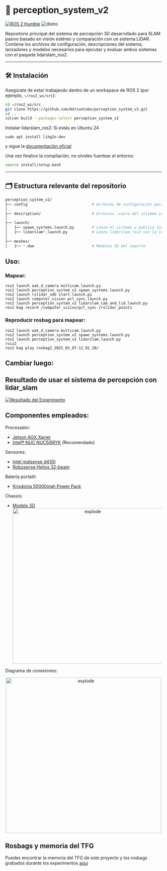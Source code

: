 # 🧠 perception_system_v2

[![ROS 2 Humble](https://img.shields.io/badge/ROS2-Humble-blue)](https://docs.ros.org/en/humble/)
![distro](https://img.shields.io/badge/ROS2-Jazzy-blue)

Repositorio principal del sistema de percepción 3D desarrollado para SLAM pasivo basado en visión estéreo y comparación con un sistema LiDAR. Contiene los archivos de configuración, descripciones del sistema, lanzadores y modelos necesarios para ejecutar y evaluar ambos sistemas con el paquete lidarslam_ros2.

---

## 🛠️ Instalación

Asegúrate de estar trabajando dentro de un workspace de ROS 2 (por ejemplo, `~/ros2_ws/src`):

```bash
cd ~/ros2_ws/src
git clone https://github.com/AdrianCobo/perception_system_v2.git
cd ..
colcon build --packages-select perception_system_v2
```
Instalar lidarslam_ros2:
Si estás en Ubuntu 24
```shell
sudo apt install libg2o-dev
```
y sigue la [documentación oficial](https://github.com/rsasaki0109/lidarslam_ros2)

Una vez finalice la compilación, no olvides fuentear el entorno:
```bash
source install/setup.bash
```
---

## 🗂️ Estructura relevante del repositorio

```bash
perception_system_v2/
├── config                             # Archivos de configuración para lidarslam_ros2
│
├── description/                       # Archivos .xacro del sistema completo
│
├── launch/
│   ├── spawn_systems.launch.py        # Lanza el sistema y publica los TFs
│   ├── lidarslam*.launch.py           # Lanza lidarslam_ros2 con la configuración deseada
│
├── meshes/
│   ├── *.dae                          # Modelos 3D del soporte
```

## Uso:

### Mapear:
```shell
ros2 launch oak_d_camera multicam.launch.py
ros2 launch perception_system_v2 spawn_systems.launch.py
ros2 launch rslidar_sdk start.launch.py
ros2 launch computer_vision pcl_sync.launch.py
ros2 launch perception_system_v2 lidarslam_cam_and_lid.launch.py
ros2 bag record /computer_vision/pcl_sync /rslidar_points
```

### Reproducir rosbag para mapear:
```shell
ros2 launch oak_d_camera multicam.launch.py
ros2 launch perception_system_v2 spawn_systems.launch.py
ros2 launch perception_system_v2 lidarslam.launch.py
rviz2
ros2 bag play rosbag2_2025_03_07-12_01_20/
```

## Cambiar luego:

## Resultado de usar el sistema de percepción con lidar_slam
[![Resultado del Experimento](https://moresales.ca/wp-content/uploads/2022/06/Click-Me-2.png)](https://drive.google.com/file/d/1VGTcvLKiD8vrUgkvgi9_q75DOobXr2hW/view?usp=sharing)


## Componentes empleados:
Procesador:
- [Jetson AGX Xavier](https://www.nvidia.com/es-la/autonomous-machines/embedded-systems/jetson-agx-xavier/)
- [Intel® NUC NUC5i5RYK](https://www.intel.la/content/www/xl/es/products/sku/83254/intel-nuc-kit-nuc5i5ryk/specifications.html) (Recomendado)  

Sensores:
- [Intel realsense d435I](https://www.intelrealsense.com/depth-camera-d435i/)
- [Robosense Helios 32-beam](https://www.robosense.ai/en/rslidar/RS-Helios)

Batería portatil:
- [Krisdonia 50000mah Power Pack](https://www.amazon.es/Krisdonia-50000mah-Bater%C3%ADa-Cargador-Port%C3%A1til/dp/B077TR3H2R)

Chassis:
- [Modelo 3D](https://github.com/AdrianCobo/perception_system/tree/main/meshes)
  <div align="center">
  <img width=500px src="https://github.com/user-attachments/assets/6268514e-7398-4a32-aca1-fb947f5899ed" alt="explode"></a>
  </div>

Diagrama de conexiones:
  <div align="center">
  <img width=500px src="https://github.com/user-attachments/assets/81e16504-ab6a-4319-b346-66d632af213c" alt="explode"></a>
  </div>
  
## Rosbags y memoria del TFG
Puedes encontrar la memoria del TFG de este proyecto y los rosbags grabados durante los experimentos [aquí](https://urjc-my.sharepoint.com/personal/josemiguel_guerrero_urjc_es/_layouts/15/onedrive.aspx?id=%2Fpersonal%2Fjosemiguel%5Fguerrero%5Furjc%5Fes%2FDocuments%2FRosbags%5FAdrian&ga=1)
